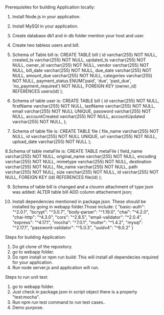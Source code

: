 Prerequisites for building Application locally:
1. Install Node.js in your application.
2. Install MySQl in your application.
3. Create database db1 and in db folder mention your host and user.
4. Create two tabless users and bill.
5. Schema of Table bill is:
CREATE TABLE bill (
    id varchar(255) NOT NULL,
    created_ts varchar(255) NOT NULL,
    updated_ts varchar(255) NOT NULL,
    owner_id varchar(255) NOT NULL,
    vendor varchar(255) NOT NULL,
    bill_date varchar(255) NOT NULL,
    due_date varchar(255) NOT NULL,
    amount_due varchar(255) NOT NULL,
    categories varchar(255) NOT NULL,
    payment_status ENUM('paid', 'due', 'past_due', 'no_payment_required') NOT NULL,
    FOREIGN KEY (owner_id) REFERENCES users(id)
);
6. Schema of table user is:
CREATE TABLE bill (
    id varchar(255) NOT NULL,
    firstName varchar(255) NOT NULL,
    lastName varchar(255) NOT NULL,
    email varchar(255) NOT NULL UNIQUE,
    password varchar(255) NOT NULL,
    accountCreated varchar(255) NOT NULL,
    accountUpdated varchar(255) NOT NULL,
);

7. Schema of table file is:
CREATE TABLE file (
    file_name varchar(255) NOT NULL,
    id varchar(255) NOT NULL UNIQUE,
    url varchar(255) NOT NULL,
    upload_date varchar(255) NOT NULL
);

8.Schema of table metaFile is:
CREATE TABLE metaFile (
    field_name varchar(255) NOT NULL,
    original_name varchar(255) NOT NULL,
    encoding varchar(255) NOT NULL,
    mimetype varchar(255) NOT NULL,
    destination varchar(255) NOT NULL,
    file_name varchar(255) NOT NULL,
    path varchar(255) NOT NULL,
	size varchar(255) NOT NULL,
    id varchar(255) NOT NULL,
    FOREIGN KEY (id) REFERENCES file(id)
);

9. Schema of table bill is changed and a cloumn attachment of type json was added:
ALTER table bill
ADD column attachement json;

10. Install dependencies mentioned in package.json. These should be installed by going in webapp folder.Those include:
{   "basic-auth": "^2.0.1",
    "bcrypt": "^3.0.7",
    "body-parser": "^1.19.0",
    "chai": "^4.2.0",
    "chai-http": "^4.3.0",
    "cors": "^2.8.5",
    "email-validator": "^2.0.4",
    "express": "^4.17.1",
    "mocha": "^7.0.1",
    "multer": "^1.4.2",
    "mysql": "^2.17.1",
    "password-validator": "^5.0.3",
    "uuidv4": "^6.0.2"
}

Steps for building Application:
1. Do git clone of the repository.
2. go to webapp folder.
3. Do npm install or npm run build: This will install all dependecies required for your application.
4. Run node server.js and application will run.

Steps to run unit test:
1. go to webapp folder.
2. Just check in package.json in script object there is a property "test:mocha".
3. Run npm run test command to run test cases..
4. Demo purpose.
